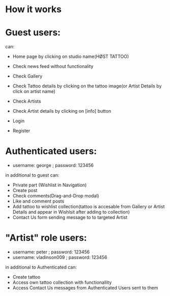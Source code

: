 # How it works

# Guest users:

can:

- Home page by clicking on studio name(HØST TATTOO)

- Check news feed without functionality

- Check Gallery

- Check Tattoo details by clicking on the tattoo image(or Artist Details by click on artist name)

- Check Artists

- Check Artist details by clicking on [info] button

- Login

- Register

# Authenticated users:

- username: george ; password: 123456

in additional to guest can:

- Private part (Wishlist in Navigation)
- Create post
- Check comments(Drag-and-Drop modal)
- Like and comment posts
- Add tattoo to wishlist collection(tattoo is accesable from Gallery or Artist Details and appear in Wishlsit after adding to collection)
- Contact Us form sending message to to targeted Artist

# "Artist" role users:

- username: peter ; password: 123456
- username: vladinson009 ; password: 123456

in additional to Authenticated can:

- Create tattoo
- Access own tattoo collection with functionallity
- Access Contact Us messages from Authenticated Users sent to them
